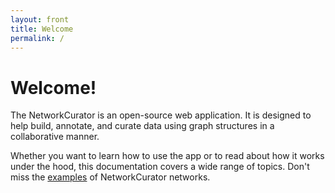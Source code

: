 ```yaml
---
layout: front
title: Welcome
permalink: /
---
```


# Welcome!

The NetworkCurator is an open-source web application. It is designed to help build, annotate, and curate data using graph structures in a collaborative manner. 

Whether you want to learn how to use the app or to read about how it works under the hood, this documentation covers a wide range of topics. Don't miss the [examples](user/examples.html) of NetworkCurator networks.
